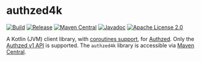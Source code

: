 # authzed4k

[![Build](https://github.com/c-fraser/authzed4k/workflows/build/badge.svg)](https://github.com/c-fraser/authzed4k/actions)
[![Release](https://img.shields.io/github/v/release/c-fraser/authzed4k?logo=github&sort=semver)](https://github.com/c-fraser/authzed4k/releases)
[![Maven Central](https://img.shields.io/maven-central/v/io.github.c-fraser/authzed4k.svg)](https://search.maven.org/artifact/io.github.c-fraser/authzed4k)
[![Javadoc](https://javadoc.io/badge2/io.github.c-fraser/authzed4k/javadoc.svg)](https://javadoc.io/doc/io.github.c-fraser/authzed4k)
[![Apache License 2.0](https://img.shields.io/badge/License-Apache2-blue.svg)](https://www.apache.org/licenses/LICENSE-2.0)

A Kotlin (JVM) client library,
with [coroutines support](https://github.com/Kotlin/kotlinx.coroutines),
for [Authzed](https://docs.authzed.com/). Only
the [Authzed v1 API](https://docs.authzed.com/reference/api#authzedapiv1) is supported.
The `authzed4k` library is accessible
via [Maven Central](https://search.maven.org/artifact/io.github.c-fraser/authzed4k).
